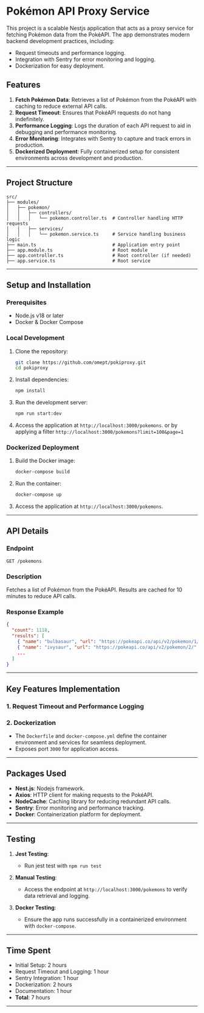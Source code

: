 # Pokémon API Proxy Service

This project is a scalable Nestjs application that acts as a proxy service for fetching Pokémon data from the PokéAPI. The app demonstrates modern backend development practices, including:
- Request timeouts and performance logging.
- Integration with Sentry for error monitoring and logging.
- Dockerization for easy deployment.

## Features
1. **Fetch Pokémon Data**: Retrieves a list of Pokémon from the PokéAPI with caching to reduce external API calls.
2. **Request Timeout**: Ensures that PokéAPI requests do not hang indefinitely.
3. **Performance Logging**: Logs the duration of each API request to aid in debugging and performance monitoring.
4. **Error Monitoring**: Integrates with Sentry to capture and track errors in production.
5. **Dockerized Deployment**: Fully containerized setup for consistent environments across development and production.

---

## Project Structure
```
src/
├── modules/
│   ├── pokemon/
│   │   ├── controllers/
│   │   │   └── pokemon.controller.ts  # Controller handling HTTP requests
│   │   ├── services/
│   │   │   └── pokemon.service.ts     # Service handling business logic
├── main.ts                            # Application entry point
├── app.module.ts                      # Root module
├── app.controller.ts                  # Root controller (if needed)
├── app.service.ts                     # Root service

```

---

## Setup and Installation

### Prerequisites
- Node.js v18 or later
- Docker & Docker Compose

### Local Development

1. Clone the repository:
   ```bash
   git clone https://github.com/omept/pokiproxy.git
   cd pokiproxy
   ```

2. Install dependencies:
   ```bash
   npm install
   ```


3. Run the development server:
   ```bash
   npm run start:dev
   ```

4. Access the application at `http://localhost:3000/pokemons`. or by applying a filter `http://localhost:3000/pokemons?limit=100&page=1`

### Dockerized Deployment

1. Build the Docker image:
   ```bash
   docker-compose build
   ```

2. Run the container:
   ```bash
   docker-compose up
   ```

3. Access the application at `http://localhost:3000/pokemons`.

---

## API Details

### Endpoint
`GET /pokemons`

### Description
Fetches a list of Pokémon from the PokéAPI. Results are cached for 10 minutes to reduce API calls.

### Response Example
```json
{
  "count": 1118,
  "results": [
    { "name": "bulbasaur", "url": "https://pokeapi.co/api/v2/pokemon/1/" },
    { "name": "ivysaur", "url": "https://pokeapi.co/api/v2/pokemon/2/" },
    ...
  ]
}
```

---

## Key Features Implementation

### 1. **Request Timeout and Performance Logging**

### 2. **Dockerization**
- The `Dockerfile` and `docker-compose.yml` define the container environment and services for seamless deployment.
- Exposes port `3000` for application access.

---

## Packages Used
- **Nest.js**: Nodejs framework.
- **Axios**: HTTP client for making requests to the PokéAPI.
- **NodeCache**: Caching library for reducing redundant API calls.
- **Sentry**: Error monitoring and performance tracking.
- **Docker**: Containerization platform for deployment.

---

## Testing

1. **Jest Testing**:
   - Run jest test with `npm run test`
2. **Manual Testing**:
   - Access the endpoint at `http://localhost:3000/pokemons` to verify data retrieval and logging.

3. **Docker Testing**:
   - Ensure the app runs successfully in a containerized environment with `docker-compose`.

---

## Time Spent
- Initial Setup: 2 hours
- Request Timeout and Logging: 1 hour
- Sentry Integration: 1 hour
- Dockerization: 2 hours
- Documentation: 1 hour
- **Total**: 7 hours

---
